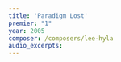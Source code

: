 ```yaml
---
title: 'Paradigm Lost'
premier: "1"
year: 2005
composer: /composers/lee-hyla
audio_excerpts: 
---
```

